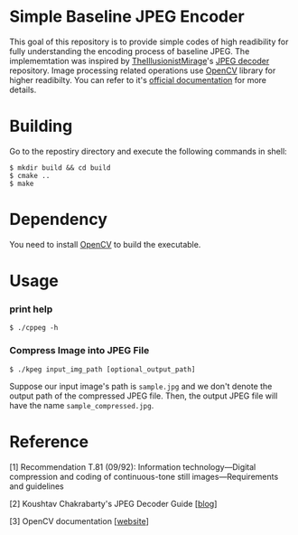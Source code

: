 # Simple Baseline JPEG Encoder
This goal of this repository is to provide simple codes of high readibility for fully understanding the encoding process of baseline JPEG. The implememtation was inspired by [TheIllusionistMirage](https://github.com/TheIllusionistMirage)'s [JPEG decoder](https://github.com/TheIllusionistMirage/simple-jpeg-decoder) repository. Image processing related operations use [OpenCV](https://github.com/opencv/opencv) library for higher readibilty. You can refer to it's [official documentation](https://docs.opencv.org) for more details.

# Building
Go to the repostiry directory and execute the following commands in shell:
```
$ mkdir build && cd build
$ cmake ..
$ make
```

# Dependency
You need to install [OpenCV](https://opencv.org) to build the executable.

# Usage
### print help
```
$ ./cppeg -h
```
### Compress Image into JPEG File
```
$ ./kpeg input_img_path [optional_output_path]
```
Suppose our input image's path is `sample.jpg` and we don't denote the output path of the compressed JPEG file. Then, the output JPEG file will have the name `sample_compressed.jpg`.
# Reference
[1] Recommendation T.81 (09/92): Information technology—Digital compression and coding of continuous-tone still images—Requirements and guidelines

[2] Koushtav Chakrabarty's JPEG Decoder Guide [[blog](https://koushtav.me/jpeg/tutorial/c++/decoder/2019/03/02/lets-write-a-simple-jpeg-library-part-2/)]

[3] OpenCV documentation [[website](https://docs.opencv.org/3.4/d2/de8/group__core__array.html#ga191389f8a0e58180bb13a727782cd461)]